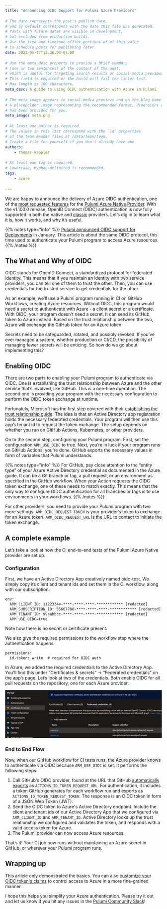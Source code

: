 ```yaml
---
title: "Announcing OIDC Support for Pulumi Azure Providers"

# The date represents the post's publish date,
# and by default corresponds with the date this file was generated.
# Posts with future dates are visible in development,
# but excluded from production builds.
# Use the time and timezone-offset portions of of this value
# to schedule posts for publishing later.
date: 2023-05-17T12:36:04-07:00

# Use the meta_desc property to provide a brief summary
# (one or two sentences) of the content of the post,
# which is useful for targeting search results or social-media previews.
# This field is required or the build will fail the linter test.
# Max length is 160 characters.
meta_desc: A guide to using OIDC authentication with Azure in Pulumi

# The meta_image appears in social-media previews and on the blog home page.
# A placeholder image representing the recommended format, dimensions and aspect ratio
# has been provided for you.
meta_image: meta.png

# At least one author is required.
# The values in this list correspond with the `id` properties
# of the team member files at /data/team/team.
# Create a file for yourself if you don't already have one.
authors:
    - thomas-kappler

# At least one tag is required.
# Lowercase, hyphen-delimited is recommended.
tags:
    - azure

---
```


We are happy to announce the delivery of Azure OIDC authentication, one of the [most requested features](https://github.com/pulumi/pulumi-azure-native/issues/1324) for the [Pulumi Azure Native Provider](https://www.pulumi.com/registry/packages/azure-native/). With the v1.100.0 release, OpenID Connect (OIDC) authentication is now fully supported in both the native and [classic](https://www.pulumi.com/registry/packages/azure/) providers. Let’s dig in to learn what it is, how it works, and why it’s useful.

<!--more-->

{{% notes type="info" %}}
[Pulumi announced OIDC support for Deployments](https://www.pulumi.com/blog/oidc-blog/) in January. This article is about the same OIDC protocol, this time used to authenticate your Pulumi program to access Azure resources.
{{% /notes %}}

## The What and Why of OIDC

OIDC stands for OpenID Connect, a standardized protocol for federated identity. This means that if you maintain an identity with two service providers, you can tell one of them to trust the other. Then, you can use credentials for the trusted service to get credentials for the other.

As an example, we’ll use a Pulumi program running in CI on GitHub Workflows, creating Azure resources. Without OIDC, this program would need a secret to authenticate with Azure - a client secret or a certificate. With OIDC, your program doesn't need a secret. It can send its GitHub token to Azure instead.  Based on the trust relationship between the two, Azure will exchange the GitHub token for an Azure token.

Secrets need to be safeguarded, rotated, and possibly revoked. If you’ve ever managed a system, whether production or CI/CD, the possibility of managing fewer secrets will be enticing. So how do we go about implementing this?

## Enabling OIDC

There are two parts to enabling your Pulumi program to authenticate via OIDC. One is establishing the trust relationship between Azure and the other service that’s involved, like GitHub. This is a one-time operation. The second one is providing your program with the necessary configuration to perform the OIDC token exchange at runtime.

Fortunately, Microsoft has the first step covered with their [establishing the trust relationship guide](https://learn.microsoft.com/en-us/azure/active-directory/workload-identities/workload-identity-federation-create-trust?pivots=identity-wif-apps-methods-azp). The idea is that an Active Directory app registration holds the necessary federated credentials. Your program will then use this app’s tenant id to request the token exchange. The setup depends on whether you run on GitHub Actions, Kubernetes, or other providers.

On to the second step, configuring your Pulumi program. First, set the configuration `ARM_USE_OIDC` to true. Next, you’re in luck if your program runs on GitHub Actions: you're done. GitHub exports the necessary values in form of variables that Pulumi understands.

{{% notes type="info" %}}
For GitHub, pay close attention to the “entity type” of your Azure Active Directory credential as documented in the Azure guide. It can be a Git branch or tag, a pull request, or an environment as specified in the GitHub workflow. When your Action requests the OIDC token exchange, one of these needs to match exactly. This means that the only way to configure OIDC authentication for all branches or tags is to use environments in your workflows.
{{% /notes %}}

For other providers, you need to provide your Pulumi program with two more settings. `ARM_OIDC_REQUEST_TOKEN` is your provider’s token to exchange for an Azure token. `ARM_OIDC_REQUEST_URL` is the URL to contact to initiate the token exchange.

## A complete example

Let’s take a look at how the CI end-to-end tests of the Pulumi Azure Native provider are set up.

### Configuration

First, we have an Active Directory App creatively named oidc-test. We simply copy its client and tenant ids and set them in the CI workflow, along with our subscription:

```
env:
  ARM_CLIENT_ID: 11223344-****-****-****-************ [redacted]
  ARM_SUBSCRIPTION_ID: 55667788-****-****-****-************ [redacted]
  ARM_TENANT_ID: 99aabbcc-****-****-****-************ [redacted]
  ARM_USE_OIDC=true
```

Note how there is no secret or certificate present.

We also give the required permissions to the workflow step where the authentication happens:

```
permissions:
  id-token: write  # required for OIDC auth
```

In Azure, we added the required credentials to the Active Directory App. You'll find this under “Certificates & secrets” -> “Federated credentials” on the app’s page. Let’s look at two of the credentials. Both enable OIDC for all pull requests on the repository, one for each Azure provider.

![OIDC credentials](oidc-credentials.png)

### End to End Flow

Now, when our GitHub workflow for CI tests runs, the Azure provider knows to authenticate via OIDC because `ARM_USE_OIDC` is set. It performs the following steps:

1. Call GitHub's OIDC provider, found at the URL that GitHub [automatically exports](https://docs.github.com/en/actions/deployment/security-hardening-your-deployments/about-security-hardening-with-openid-connect#updating-your-actions-for-oidc) as `ACTIONS_ID_TOKEN_REQUEST_URL`. For authentication, it includes a token GitHub generates for each workflow run and exports as `ACTIONS_ID_TOKEN_REQUEST_TOKEN`. The response is an OIDC token in form of a JSON Web Token (JWT).
2. Send the OIDC token to Azure's Active Directory endpoint. Include the client and tenant ids of our Active Directory App that we configured via `ARM_CLIENT_ID` and `ARM_TENANT_ID`. Active Directory looks up the trust relationship we configured and validates the token, and responds with a valid access token for Azure.
3. The Pulumi provider can now access Azure resources.

That’s it! Your CI job now runs without maintaining an Azure secret in GitHub, or wherever your Pulumi program runs.

## Wrapping up

This article only demonstrated the basics. You can also [customize your OIDC token's claims](https://docs.github.com/en/actions/deployment/security-hardening-your-deployments/about-security-hardening-with-openid-connect#customizing-the-token-claims) to control access to Azure in a more fine-grained manner.

I hope this helps you simplify your Azure authentication. Please try it out and let us know if you hit any issues in the [Pulumi Community Slack](https://slack.pulumi.com/?_gl=1*1vur1o*_ga*MTk2MzcxMzEwMC4xNjgwMTI4NTk3*_ga_FQHG5CVY2D*MTY4NDI2OTA4OC45Mi4xLjE2ODQyNjkxMDkuMzkuMC4w)!
